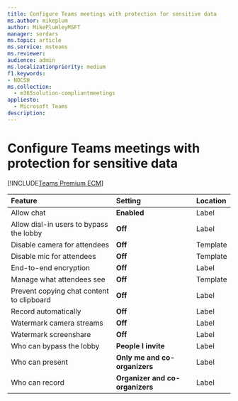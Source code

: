 ```yaml
---
title: Configure Teams meetings with protection for sensitive data
ms.author: mikeplum
author: MikePlumleyMSFT
manager: serdars
ms.topic: article
ms.service: msteams
ms.reviewer: 
audience: admin
ms.localizationpriority: medium
f1.keywords:
- NOCSH
ms.collection: 
  - m365solution-compliantmeetings
appliesto: 
  - Microsoft Teams
description: 
---
```


# Configure Teams meetings with protection for sensitive data

[!INCLUDE[Teams Premium ECM](includes/teams-premium-ecm.md)]






|Feature|Setting|Location|
|:------|:------|:-------|
|Allow chat|**Enabled**|Label|
|Allow dial-in users to bypass the lobby|**Off**|Label|
|Disable camera for attendees|**Off**|Template|
|Disable mic for attendees|**Off**|Template|
|End-to-end encryption|**Off**|Label|
|Manage what attendees see|**Off**|Template|
|Prevent copying chat content to clipboard|**Off**|Label|
|Record automatically|**Off**|Label|
|Watermark camera streams|**Off**|Label|
|Watermark screenshare|**Off**|Label|
|Who can bypass the lobby|**People I invite**|Label|
|Who can present|**Only me and co-organizers**|Label|
|Who can record|**Organizer and co-organizers**|Label|

